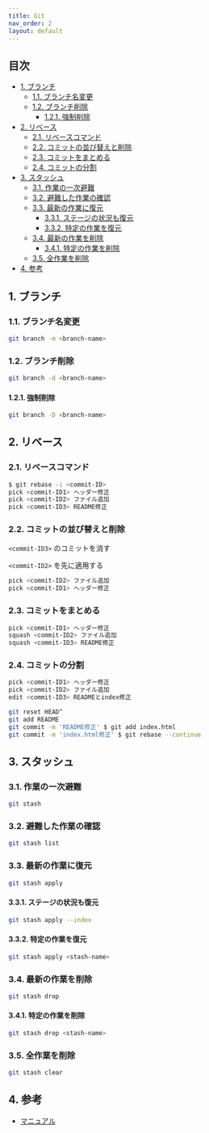 ```yaml
---
title: Git
nav_order: 2
layout: default
---
```

## 目次<!-- omit from toc -->

- [1. ブランチ](#1-ブランチ)
  - [1.1. ブランチ名変更](#11-ブランチ名変更)
  - [1.2. ブランチ削除](#12-ブランチ削除)
    - [1.2.1. 強制削除](#121-強制削除)
- [2. リベース](#2-リベース)
  - [2.1. リベースコマンド](#21-リベースコマンド)
  - [2.2. コミットの並び替えと削除](#22-コミットの並び替えと削除)
  - [2.3. コミットをまとめる](#23-コミットをまとめる)
  - [2.4. コミットの分割](#24-コミットの分割)
- [3. スタッシュ](#3-スタッシュ)
  - [3.1. 作業の一次避難](#31-作業の一次避難)
  - [3.2. 避難した作業の確認](#32-避難した作業の確認)
  - [3.3. 最新の作業に復元](#33-最新の作業に復元)
    - [3.3.1. ステージの状況も復元](#331-ステージの状況も復元)
    - [3.3.2. 特定の作業を復元](#332-特定の作業を復元)
  - [3.4. 最新の作業を削除](#34-最新の作業を削除)
    - [3.4.1. 特定の作業を削除](#341-特定の作業を削除)
  - [3.5. 全作業を削除](#35-全作業を削除)
- [4. 参考](#4-参考)

## 1. ブランチ

### 1.1. ブランチ名変更

``` bash
git branch -m <branch-name> 
```

### 1.2. ブランチ削除

``` bash
git branch -d <branch-name>
```

#### 1.2.1. 強制削除

``` bash
git branch -D <branch-name>
```

## 2. リベース

### 2.1. リベースコマンド

``` bash
$ git rebase -i <commit-ID>
pick <commit-ID1> ヘッダー修正
pick <commit-ID2> ファイル追加
pick <commit-ID3> README修正
```

### 2.2. コミットの並び替えと削除

`<commit-ID3>` のコミットを消す  

`<commit-ID2>` を先に適用する  

``` bash
pick <commit-ID2> ファイル追加 
pick <commit-ID1> ヘッダー修正
```

### 2.3. コミットをまとめる

``` bash
pick <commit-ID1> ヘッダー修正 
squash <commit-ID2> ファイル追加 
squash <commit-ID3> README修正
```

### 2.4. コミットの分割

``` bash
pick <commit-ID1> ヘッダー修正
pick <commit-ID2> ファイル追加
edit <commit-ID3> READMEとindex修正
```

``` bash
git reset HEAD^
git add README
git commit -m 'README修正' $ git add index.html
git commit -m 'index.html修正' $ git rebase --continue
```

## 3. スタッシュ

### 3.1. 作業の一次避難

``` bash
git stash
```

### 3.2. 避難した作業の確認

``` bash
git stash list
```

### 3.3. 最新の作業に復元

``` bash
git stash apply
```

#### 3.3.1. ステージの状況も復元

``` bash
git stash apply --index
```

#### 3.3.2. 特定の作業を復元

``` bash
git stash apply <stash-name>
```

### 3.4. 最新の作業を削除

``` bash
git stash drop
```

#### 3.4.1. 特定の作業を削除

``` bash
git stash drop <stash-name>
```

### 3.5. 全作業を削除

``` bash
git stash clear
```

## 4. 参考

- [マニュアル](https://git-scm.com/docs/user-manual.html)
